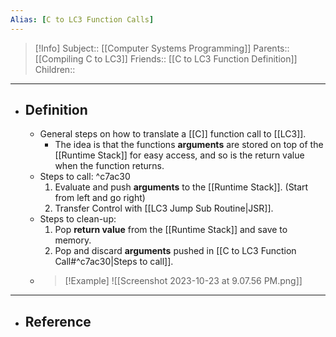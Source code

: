 ```yaml
---
Alias: [C to LC3 Function Calls]
---
```

> [!Info]
> Subject:: [[Computer Systems Programming]]
> Parents:: [[Compiling C to LC3]]
> Friends:: [[C to LC3 Function Definition]]
> Children:: 
---
- ## Definition
	- General steps on how to translate a [[C]] function call to [[LC3]].
		- The idea is that the functions **arguments** are stored on top of the [[Runtime Stack]] for easy access, and so is the return value when the function returns.
	- Steps to call: ^c7ac30
		1. Evaluate and push **arguments** to the [[Runtime Stack]]. (Start from left and go right)
		2. Transfer Control with [[LC3 Jump Sub Routine|JSR]].
	- Steps to clean-up:
		1. Pop **return value** from the [[Runtime Stack]] and save to memory.
		2. Pop and discard **arguments** pushed in [[C to LC3 Function Call#^c7ac30|Steps to call]].
	- > [!Example]
	  > ![[Screenshot 2023-10-23 at 9.07.56 PM.png]]
---
- ## Reference